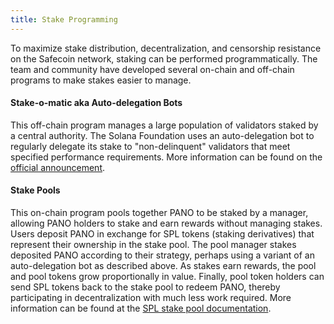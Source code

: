 ```yaml
---
title: Stake Programming
---
```


To maximize stake distribution, decentralization, and censorship resistance on
the Safecoin network, staking can be performed programmatically. The team
and community have developed several on-chain and off-chain programs to make
stakes easier to manage.

#### Stake-o-matic aka Auto-delegation Bots

This off-chain program manages a large population of validators staked by a
central authority. The Solana Foundation uses an auto-delegation bot to regularly delegate its
stake to "non-delinquent" validators that meet specified performance requirements. More information can be found on the
[official announcement](https://forums.solana.com/t/stake-o-matic-delegation-matching-program/790).

#### Stake Pools

This on-chain program pools together PANO to be staked by a manager, allowing PANO
holders to stake and earn rewards without managing stakes.
Users deposit PANO in exchange for SPL tokens (staking derivatives) that represent their ownership in the stake pool. The pool
manager stakes deposited PANO according to their strategy, perhaps using a variant
of an auto-delegation bot as described above. As stakes earn rewards, the pool and pool tokens
grow proportionally in value. Finally, pool token holders can send SPL tokens
back to the stake pool to redeem PANO, thereby participating in decentralization with much
less work required. More information can be found at the
[SPL stake pool documentation](https://spl.solana.com/stake-pool).
